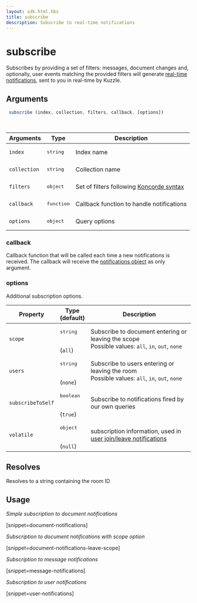 ```yaml
---
layout: sdk.html.hbs
title: subscribe
description: Subscribe to real-time notifications
---
```


# subscribe

Subscribes by providing a set of filters: messages, document changes and, optionally, user events matching the provided filters will generate [real-time notifications]({{site_base_path}}api/1/essentials/real-time), sent to you in real-time by Kuzzle.

## Arguments

```javascript
 subscribe (index, collection, filters, callback, [options])
```

<br/>

| Arguments    | Type    | Description |
|--------------|---------|-------------|
| ``index`` | <pre>string</pre> | Index name    |
| ``collection`` | <pre>string</pre> | Collection name    |
| ``filters`` | <pre>object</pre> | Set of filters following [Koncorde syntax]({{site_base_path}}koncorde/1/essential/koncorde) |
| ``callback`` | <pre>function</pre> | Callback function to handle notifications |
| ``options`` | <pre>object</pre> | Query options |

### callback

Callback function that will be called each time a new notifications is received.
The callback will receive the [notifications object]({{site_base_path}}sdk-reference/js/6//realtime-notifications) as only argument.

### options

Additional subscription options.

| Property   | Type<br/>(default)    | Description                       |
| ---------- | ------- | --------------------------------- |
| `scope` | <pre>string</pre><br/>(`all`) | Subscribe to document entering or leaving the scope</br>Possible values: `all`, `in`, `out`, `none` |
| `users` | <pre>string</pre><br/>(`none`) | Subscribe to users entering or leaving the room</br>Possible values: `all`, `in`, `out`, `none` |
| `subscribeToSelf` | <pre>boolean</pre><br/>(`true`) | Subscribe to notifications fired by our own queries |
| `volatile` | <pre>object</pre><br/>(`null`) | subscription information, used in [user join/leave notifications]({{site_base_path}}api/1/essentials/volatile-data/) |

## Resolves

Resolves to a string containing the room ID

## Usage

*Simple subscription to document notifications*

[snippet=document-notifications]

*Subscription to document notifications with scope option*

[snippet=document-notifications-leave-scope]

*Subscription to message notifications*

[snippet=message-notifications]

*Subscription to user notifications*

[snippet=user-notifications]
